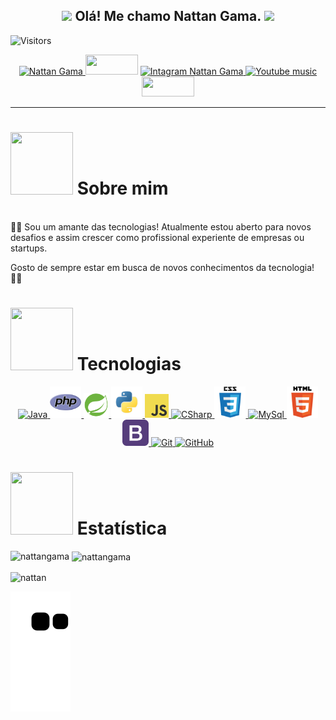 <h2 align="center">
<img src=https://github.com/TheDudeThatCode/TheDudeThatCode/blob/master/Assets/Earth.gif width="30">
  Olá! Me chamo Nattan Gama.
<img src= https://raw.githubusercontent.com/aemmadi/aemmadi/master/wave.gif width= "40">
</h2>
 <a>
        <img width="80" height="32px" alt="Visitors" src="https://visitor-badge.laobi.icu/badge?page_id=nattangama.nattangama"/>
    </a>
<p align="center">
    <a href="https://www.linkedin.com/in/nattangama/">
        <img 
            height="32px"
            alt="Nattan Gama" 
            src="https://img.shields.io/badge/-Nattan%20Gama-%230077b5?style=flat-square&logo=linkedin">
        </a>
     <a href = "mailto:gamanattan@gmail.com">
            <img
            width="84"
            height="32px" 
            src="https://img.shields.io/badge/-Gmail-%23333?style=for-the-badge&logo=gmail&logoColor=white"></a>  
    </a>
    <a href="https://www.instagram.com/nattangama/">
        <img
            width="84"
            height="32px"
            alt="Intagram Nattan Gama" 
            src="https://img.shields.io/badge/Instagram-E4405F?style=for-the-badge&logo=instagram&logoColor=white">         
    </a>
    <a href="https://open.spotify.com/user/48m7ckkz70oam1c6mjj6in8ad">
        <img
            width="75"
            height="32px"
            alt="Youtube music" 
            src="https://img.shields.io/badge/Spotify-1ED760?&style=for-the-badge&logo=spotify&logoColor=white">
    </a>
    <a href="https://api.whatsapp.com/send?phone=5581998658367&text=" target="_blank">
        <img 
         width="84"
         height="32px"
         src="https://img.shields.io/badge/WhatsApp-25D366?style=for-the-badge&logo=whatsapp&logoColor=white" target="_blank">
    </a> 
    
</p>

---

# <img src="https://www.imagensanimadas.com/data/media/56/computador-imagem-animada-0004.gif" height="100px" width="100px" /> Sobre mim 
<br/> 👨‍💻  Sou um amante das tecnologias! Atualmente estou aberto para novos desafios e assim crescer como profissional experiente de empresas ou startups. 

Gosto de sempre estar em busca de novos conhecimentos da tecnologia! 👨‍💻
</p>

# <img src="https://thumbs.gfycat.com/FilthyShabbyGaur.webp" height="100px" width="100px" /> Tecnologias 

<p align="center">
    <a href="https://docs.oracle.com/en/java/">
    <img alt="Java" src="https://cdn-icons-png.flaticon.com/512/226/226777.png" height="45px" width="45px/>
    </a>
    <a href="https://www.php.net/manual/pt_BR/tutorial.php">
    <img alt="PHP" src="https://raw.githubusercontent.com/github/explore/ccc16358ac4530c6a69b1b80c7223cd2744dea83/topics/php/php.png" height="50px" width="50px"/>
    </a>
    <a href="https://spring.io/">
    <img alt="Spring" src="https://raw.githubusercontent.com/github/explore/80688e429a7d4ef2fca1e82350fe8e3517d3494d/topics/spring-boot/spring-boot.png" height="40px" width="40px/>
    </a>
    <a href="https://www.python.org/">
    <img alt="Python" src="https://raw.githubusercontent.com/github/explore/80688e429a7d4ef2fca1e82350fe8e3517d3494d/topics/python/python.png" height="50px" width="50px"/>
    </a>
    <a href="https://developer.mozilla.org/en-US/docs/Web/JavaScript">
    <img alt="JavaScript" src="https://raw.githubusercontent.com/github/explore/80688e429a7d4ef2fca1e82350fe8e3517d3494d/topics/javascript/javascript.png" height="38px" width="38px"/>
    </a>
    <a href="https://docs.microsoft.com/pt-br/dotnet/csharp/">
    <img alt="CSharp" src="https://seeklogo.com/images/C/c-sharp-c-logo-02F17714BA-seeklogo.com.png" height="40px" width="40px"/>
    </a>
    <a href="https://developer.mozilla.org/en-US/docs/Web/CSS">
    <img alt="CSS3" src="https://raw.githubusercontent.com/github/explore/80688e429a7d4ef2fca1e82350fe8e3517d3494d/topics/css/css.png" height="50px" width="50px"/>
    </a>
    <a href="https://azure.microsoft.com/pt-br/free/mysql/search/">
     <img alig="center" alt="MySql" src="https://www.freepnglogos.com/uploads/logo-mysql-png/logo-mysql-mysql-logo-png-images-are-download-crazypng-15.png" height="45px" width="45px">  
    </a>
    <a href="https://developer.mozilla.org/en-US/docs/Web/HTML">
    <img alt="Html5" src="https://raw.githubusercontent.com/github/explore/80688e429a7d4ef2fca1e82350fe8e3517d3494d/topics/html/html.png" height="50px" width="50px"/>
    </a>
 <a href="https://getbootstrap.com">
    <img alig="center" alt="Bootstrap" src="https://raw.githubusercontent.com/github/explore/80688e429a7d4ef2fca1e82350fe8e3517d3494d/topics/bootstrap/bootstrap.png" height="42px" width="42px/>
   </a>
    <a href="https://git-scm.com/">
    <img alt="Git" src="https://git-scm.com/images/logos/downloads/Git-Icon-1788C.png" height="45px" width="45px"/>
    </a>
    <a href="https://github.com/">
    <img alt="GitHub" src="https://cdn.icon-icons.com/icons2/2429/PNG/512/github_logo_icon_147285.png" height="45px" width="45px"/>
    </a>
</p>

# <img src="https://www.imagensanimadas.com/data/media/56/computador-imagem-animada-0494.gif" height="100px" width="100px" /> Estatística

 <div>
 
 <p><img align="left" src="https://github-readme-stats.vercel.app/api/top-langs?username=nattangama&show_icons=true&theme=dark&locale=en&layout=compact" alt="nattangama" /></p>

<p>&nbsp;<img align="center" src="https://github-readme-stats.vercel.app/api?username=nattangama&show_icons=true&theme=dark&locale=en" alt="nattangama" /></p>
 
 <p><img align="center" src="https://github-readme-streak-stats.herokuapp.com/?user=nattangama&theme=dark" alt="nattan" /></p>
 
 </div>
 
 ![Snake animation](https://github.com/nattangama/nattangama/blob/output/github-contribution-grid-snake.svg)
 
 
  
  
  
      
      
  

